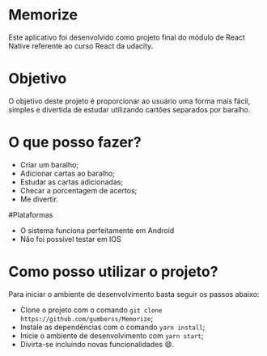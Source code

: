 # Memorize
Este aplicativo foi desenvolvido como projeto final do módulo de React Native referente ao curso React da udacity.

# Objetivo
O objetivo deste projeto é proporcionar ao usuário uma forma mais fácil, simples e divertida de estudar utilizando cartões separados por baralho.

# O que posso fazer?
* Criar um baralho;
* Adicionar cartas ao baralho;
* Estudar as cartas adicionadas;
* Checar a porcentagem de acertos;
* Me divertir.

#Plataformas
* O sistema funciona perfeitamente em Android
* Não foi possível testar em IOS

# Como posso utilizar o projeto?

Para iniciar o ambiente de desenvolvimento basta seguir os passos abaixo:
* Clone o projeto com o comando `git clone https://github.com/gumberss/Memorize`;
* Instale as dependências com o comando `yarn install`;
* Inicie o ambiente de desenvolvimento com `yarn start`;
* Divirta-se incluindo novas funcionalidades 😄.
